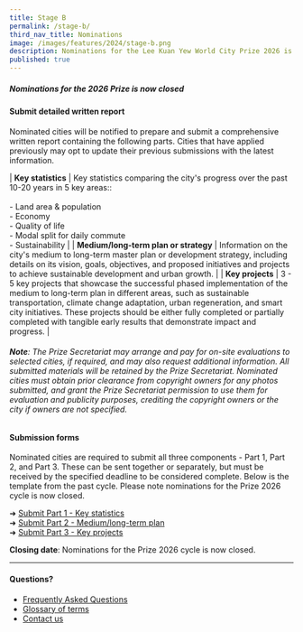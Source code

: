 ```yaml
---
title: Stage B
permalink: /stage-b/
third_nav_title: Nominations
image: /images/features/2024/stage-b.png
description: Nominations for the Lee Kuan Yew World City Prize 2026 is now closed 
published: true
---
```


##### Nominations for the 2026 Prize is now closed

#### **Submit detailed written report**

Nominated cities will be notified to prepare and submit a comprehensive written report containing the following parts. Cities that have applied previously may opt to update their previous submissions with the latest information.

| **Key statistics** | Key statistics comparing the city's progress over the past 10-20 years in 5 key areas:: <br><br> - Land area & population <br> - Economy <br> - Quality of life <br> - Modal split for daily commute <br> - Sustainability |
| **Medium/long-term plan or strategy** | Information on the city's medium to long-term master plan or development strategy, including details on its vision, goals, objectives, and proposed initiatives and projects to achieve sustainable development and urban growth. | 
| **Key projects** | 3 - 5 key projects that showcase the successful phased implementation of the medium to long-term plan in different areas, such as sustainable transportation, climate change adaptation, urban regeneration, and smart city initiatives. These projects should be either fully completed or partially completed with tangible early results that demonstrate impact and progress. |

###### **Note**: The Prize Secretariat may arrange and pay for on-site evaluations to selected cities, if required, and may also request additional information. All submitted materials will be retained by the Prize Secretariat. Nominated cities must obtain prior clearance from copyright owners for any photos submitted, and grant the Prize Secretariat permission to use them for evaluation and publicity purposes, crediting the copyright owners or the city if owners are not specified.

#### **Submission forms**

Nominated cities are required to submit all three components - Part 1, Part 2, and Part 3. These can be sent together or separately, but must be received by the specified deadline to be considered complete. Below is the template from the past cycle. Please note nominations for the Prize 2026 cycle is now closed.

➜ [Submit Part 1 - Key statistics](https://go.gov.sg/part-1) <br>
➜ [Submit Part 2 - Medium/long-term plan](https://go.gov.sg/part-2) <br>
➜ [Submit Part 3 - Key projects](https://go.gov.sg/part-3)

**Closing date**: Nominations for the Prize 2026 cycle is now closed.

---

#### **Questions?**

- [Frequently Asked Questions](/faq/) 
- [Glossary of terms](/glossary/)
- [Contact us](/feedback/)
